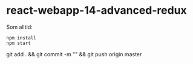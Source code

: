# react-webapp-14-advanced-redux

Som alltid:
```
npm install
npm start
```

git add . && git commit -m "" && git push origin master